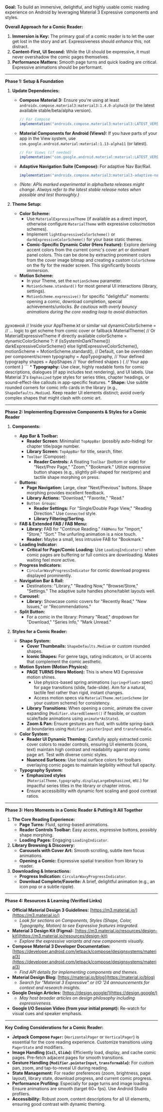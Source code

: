 **Goal:** To build an immersive, delightful, and highly usable comic reading experience on Android by leveraging Material 3 Expressive components and styles.

**Overall Approach for a Comic Reader:**
1.  **Immersion is Key:** The primary goal of a comic reader is to let the user get lost in the story and art. Expressiveness should *enhance* this, not distract.
2.  **Content-First, UI Second:** While the UI should be expressive, it must never overshadow the comic pages themselves.
3.  **Performance Matters:** Smooth page turns and quick loading are critical. Expressive animations should be performant.

---

**Phase 1: Setup & Foundation**

1.  **Update Dependencies:**
    *   **Compose Material 3:** Ensure you're using at least `androidx.compose.material3:material3:1.4.0-alpha10` (or the latest available stable/beta/alpha version).
        ```gradle
        // For Compose
        implementation("androidx.compose.material3:material3:LATEST_VERSION") // Check official docs for the latest
        ```
    *   **Material Components for Android (Views):** If you have parts of your app in the View system, use `com.google.android.material:material:1.13-alpha11` (or latest).
        ```gradle
        // For Views (if needed)
        implementation("com.google.android.material:material:LATEST_VERSION")
        ```
    *   **Adaptive Navigation Suite (Compose):** For adaptive Nav Bar/Rail.
        ```gradle
        implementation("androidx.compose.material3:material3-adaptive-navigation-suite:LATEST_VERSION") // Check official docs
        ```
    *   *(Note: APIs marked experimental in alpha/beta releases might change. Always refer to the latest stable release notes when possible and test thoroughly.)*

2.  **Theme Setup:**
    *   **Color Scheme:**
        *   Use `MaterialExpressiveTheme` (if available as a direct import, otherwise configure `MaterialTheme` with expressive color/motion schemes).
        *   Implement `lightExpressiveColorScheme()` or `darkExpressiveColorScheme()` for your base static themes.
        *   **Comic-Specific Dynamic Color (Hero Feature):** Explore deriving accent colors from the current comic's cover art or dominant panel colors. This can be done by extracting prominent colors from the cover image bitmap and creating a custom `ColorScheme` on the fly for the reader screen. This significantly boosts immersion.
    *   **Motion Scheme:**
        *   In your Theme, set the `motionScheme` parameter.
        *   `MotionScheme.standard()` for most general UI interactions (library, settings).
        *   `MotionScheme.expressive()` for specific "delightful" moments: opening a comic, download completion, special achievements/unlocks. *Be cautious with overly bouncy animations during the core reading loop to avoid distraction.*
        ```kotlin
 духовной
        // Inside your AppTheme.kt or similar
        val dynamicColorScheme = // ... logic to get scheme from comic cover or fallback
        MaterialTheme( // Or MaterialExpressiveTheme if directly available
            colorScheme = dynamicColorScheme ?: if (isSystemInDarkTheme()) darkExpressiveColorScheme() else lightExpressiveColorScheme(),
            motionScheme = MotionScheme.standard(), // Default, can be overridden per component/screen
            typography = AppTypography, // Your defined typography
            shapes = AppShapes // Your defined shapes
        ) {
            // Your app content
        }
        ```
    *   **Typography:** Use clear, highly readable fonts for comic descriptions, dialogues (if app includes text rendering), and UI labels. Use Material 3's `Emphasized` type styles for series titles, chapter headings, or sound-effect-like callouts in app-specific features.
    *   **Shape:** Use subtle rounded corners for comic info cards in the library (e.g., `ShapeDefaults.Medium`). Keep reader UI elements distinct; avoid overly complex shapes that might clash with comic art.

---

**Phase 2: Implementing Expressive Components & Styles for a Comic Reader**

1.  **Components:**
    *   **App Bar & Toolbar:**
        *   **Reader Screen:** Minimalist `TopAppBar` (possibly auto-hiding) for chapter title/page number.
        *   **Library Screen:** `TopAppBar` for title, search, filter.
        *   `Toolbar` (Compose):
            *   **Reader Controls:** A floating `Toolbar` (bottom or side) for "Next/Prev Page," "Zoom," "Bookmark." Utilize expressive button shapes (e.g., slightly pill-shaped for next/prev) and tactile shape morphing on press.
    *   **Buttons:**
        *   **Page Navigation:** Large, clear "Next/Previous" buttons. Shape morphing provides excellent feedback.
        *   **Library Actions:** "Download," "Favorite," "Read."
        *   `Button Groups`:
            *   **Reader Settings:** For "Single/Double Page View," "Reading Direction." Use `Connected` style.
            *   **Library Filtering/Sorting.**
    *   **FAB & Extended FAB / FAB Menu:**
        *   **Library:** FAB for "Continue Reading." `FABMenu` for "Import," "Store," "Sort." The unfurling animation is a nice touch.
        *   **Reader:** Maybe a small, less intrusive FAB for "Bookmark."
    *   **Loading Indicator:**
        *   **Critical for Page/Comic Loading:** Use `LoadingIndicator()` when comic pages are buffering or full comics are downloading. Makes waiting feel more active.
    *   **Progress Indicators:**
        *   `CircularWavyProgressIndicator` for comic download progress displayed prominently.
    *   **Navigation Bar & Rail:**
        *   Destinations: "Library," "Reading Now," "Browse/Store," "Settings." The adaptive suite handles phone/tablet layouts well.
    *   **Carousel:**
        *   **Library:** Showcase comic covers for "Recently Read," "New Issues," or "Recommendations."
    *   **Split Button:**
        *   For a comic in the library: Primary "Read," dropdown for "Download," "Series Info," "Mark Unread."

2.  **Styles for a Comic Reader:**
    *   **Shape System:**
        *   **Cover Thumbnails:** `ShapeDefaults.Medium` or custom rounded shapes.
        *   **Iconic Shapes:** For genre tags, rating indicators, or UI accents that complement the comic aesthetic.
    *   **Motion System (Motion Physics):**
        *   **PAGE TURNS (Hero Motion):** This is where M3 Expressive motion shines.
            *   Use physics-based spring animations (`spring<Float>` spec) for page transitions (slide, fade-slide). Aim for a natural, tactile feel rather than rigid, instant changes.
            *   Access motion specs via `MaterialTheme.motionScheme` (or your custom scheme) for consistency.
        *   **Library Transitions:** When opening a comic, animate the cover expanding (`Modifier.sharedElement()` if feasible, or custom scale/fade animations using `animate*AsState`).
        *   **Zoom & Pan:** Ensure gestures are fluid, with subtle spring-back at boundaries using `Modifier.pointerInput` and `transformable`.
    *   **Color System:**
        *   **Reader UI Dynamic Theming:** Carefully apply extracted comic cover colors to reader controls, ensuring UI elements (icons, text) maintain high contrast and readability against *any* comic page art. Test with diverse comic styles.
        *   **Nuanced Surfaces:** Use tonal surface colors for toolbars overlaying comic pages to maintain legibility without full opacity.
    *   **Typography System:**
        *   **Emphasized styles** (`MaterialTheme.typography.displayLargeEmphasized`, etc.) for impactful series titles in the library or chapter intros.
        *   Ensure accessibility with dynamic font scaling and good contrast ratios.

---

**Phase 3: Hero Moments in a Comic Reader & Putting It All Together**

1.  **The Core Reading Experience:**
    *   **Page Turns:** Fluid, spring-based animations.
    *   **Reader Controls Toolbar:** Easy access, expressive buttons, possibly shape morphing.
    *   **Loading Pages:** Engaging `LoadingIndicator`.
2.  **Library Browsing & Discovery:**
    *   **Carousels with Cover Art:** Smooth scrolling, subtle item focus animations.
    *   **Opening a Comic:** Expressive spatial transition from library to reader.
3.  **Downloading & Interactions:**
    *   **Progress Indication:** `CircularWavyProgressIndicator`.
    *   **Download Complete/Favorite:** A brief, delightful animation (e.g., an icon pop or a subtle ripple).

---

**Phase 4: Resources & Learning (Verified Links)**

*   **Official Material Design 3 Guidelines:** [https://m3.material.io/](https://m3.material.io/)
    *   *Look for sections on Components, Styles (Shape, Color, Typography, Motion) to see Expressive features integrated.*
*   **Material 3 Design Kit (Figma):** [https://m3.material.io/resources/design-kit](https://m3.material.io/resources/design-kit)
    *   *Explore the expressive variants and new components visually.*
*   **Compose Material 3 Developer Documentation:** [https://developer.android.com/jetpack/compose/designsystems/material3](https://developer.android.com/jetpack/compose/designsystems/material3)
    *   *Find API details for implementing components and themes.*
*   **Material Design Blog:** [https://material.io/blog](https://material.io/blog)
    *   *Search for "Material 3 Expressive" or I/O '24 announcements for context and research insights.*
*   **Google Design Articles:** [https://design.google/](https://design.google/)
    *   *May host broader articles on design philosophy including expressiveness.*
*   **Google I/O Session Video (from your initial prompt):** Re-watch for visual cues and speaker emphasis.

---

**Key Coding Considerations for a Comic Reader:**

*   **Jetpack Compose `Pager`:** (`HorizontalPager` or `VerticalPager`) is essential for the core reading experience. Customize transitions using `PagerState` and modifiers.
*   **Image Handling (`Coil`, `Glide`):** Efficiently load, display, and cache comic pages. Pre-fetch adjacent pages for smooth transitions.
*   **Gesture Handling (`Modifier.pointerInput`, `transformable`):** For custom pan, zoom, and tap-to-reveal UI during reading.
*   **State Management:** For reader preferences (zoom, brightness, page layout), library state, download progress, and current comic progress.
*   **Performance Profiling:** Especially for page turns and image loading. Ensure animations are smooth (target 60+ fps). Use Android Studio profilers.
*   **Accessibility:** Robust zoom, content descriptions for all UI elements, ensuring good contrast with dynamic theming.
